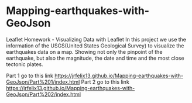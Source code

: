 # Mapping-earthquakes-with-GeoJson
Leaflet Homework - Visualizing Data with Leaflet
In this project we use the information of the USGS(United States Geological Survey) to visualize the earthquakes data on a map. 
Showing not only the pinpoint of the earthquake, but also the magnitude, the date and time and the most close tectonic plates. 

Part 1 go to this link https://jrfelix13.github.io/Mapping-earthquakes-with-GeoJson/Part%201/index.html
Part 2 go to this link https://jrfelix13.github.io/Mapping-earthquakes-with-GeoJson/Part%202/index.html
